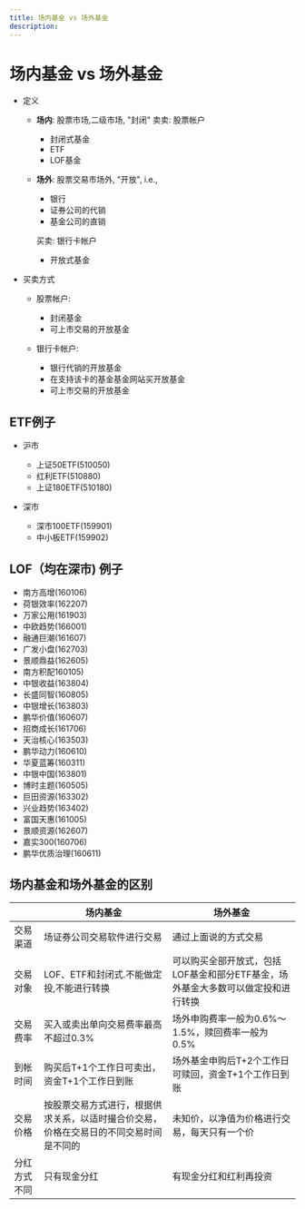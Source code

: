 ```yaml
---
title: 场内基金 vs 场外基金
description:
---
```


# 场内基金 vs 场外基金

* 定义

	* **场内**: 股票市场,二级市场, "封闭"
		卖卖: 股票帐户
		
		* 封闭式基金
		* ETF
		* LOF基金
	* **场外**: 股票交易市场外, "开放", i.e., 
	
		* 银行
		* 证券公司的代销
		* 基金公司的直销
		
		买卖: 银行卡帐户
		
		* 开放式基金

* 买卖方式

	* 股票帐户:

		* 封闭基金
		* 可上市交易的开放基金
		
	* 银行卡帐户:
	
		* 银行代销的开放基金
		* 在支持该卡的基金基金网站买开放基金
		* 可上市交易的开放基金


## ETF例子

* 沪市

	* 上证50ETF(510050)
	* 红利ETF(510880)
	* 上证180ETF(510180)
* 深市

	* 深市100ETF(159901)
	* 中小板ETF(159902)

## LOF（均在深市) 例子


* 南方高增(160106)
* 荷银效率(162207)
* 万家公用(161903)
* 中欧趋势(166001)
* 融通巨潮(161607)
* 广发小盘(162703)
* 景顺鼎益(162605)
* 南方积配160105)
* 中银收益(163804)
* 长盛同智(160805)
* 中银增长(163803)
* 鹏华价值(160607) 
* 招商成长(161706)
* 天治核心(163503)
* 鹏华动力(160610)
* 华夏蓝筹(160311)
* 中银中国(163801)
* 博时主题(160505)
* 巨田资源(163302)
* 兴业趋势(163402)
* 富国天惠(161005)
* 景顺资源(162607)
* 嘉实300(160706)
* 鹏华优质治理(160611)

## 场内基金和场外基金的区别

||场内基金|场外基金|
|---|---|---|
|交易渠道|场证券公司交易软件进行交易|通过上面说的方式交易|
|交易对象|LOF、ETF和封闭式.不能做定投,不能进行转换|可以购买全部开放式，包括LOF基金和部分ETF基金，场外基金大多数可以做定投和进行转换|
|交易费率|买入或卖出单向交易费率最高不超过0.3%|场外申购费率一般为0.6%～1.5%，赎回费率一般为0.5%|
|到帐时间|购买后T+1个工作日可卖出，资金T+1个工作日到账|场外基金申购后T+2个工作日可赎回，资金T+1个工作日到账|
|交易价格|按股票交易方式进行，根据供求关系，以适时撮合价交易，价格在交易日的不同交易时间是不同的|未知价，以净值为价格进行交易，每天只有一个价|
|分红方式不同|只有现金分红|有现金分红和红利再投资|
